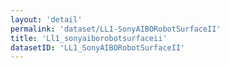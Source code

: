 ```yaml
---
layout: 'detail'
permalink: 'dataset/LL1-SonyAIBORobotSurfaceII'
title: 'Ll1_sonyaiborobotsurfaceii'
datasetID: 'LL1_SonyAIBORobotSurfaceII'
---
```

